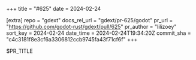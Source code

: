 +++
title = "#625"
date = 2024-02-24

[extra]
repo = "gdext"
docs_rel_url = "gdext/pr-625/godot"
pr_url = "https://github.com/godot-rust/gdext/pull/625"
pr_author = "lilizoey"
sort_key = 2024-02-24
date_time = 2024-02-24T19:34:20Z
commit_sha = "c4c3181f8e3cf6a3306812ccb9745fa43f71cf6f"
+++

$PR_TITLE
